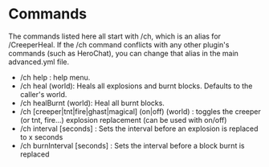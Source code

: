 Commands
===

The commands listed here all start with /ch, which is an alias for /CreeperHeal. If the /ch command conflicts with any other plugin's commands (such as HeroChat), you can change that alias in the main advanced.yml file.

   * /ch help : help menu.
   * /ch heal (world): Heals all explosions and burnt blocks. Defaults to the caller's world.
   * /ch healBurnt (world): Heal all burnt blocks.
   * /ch [creeper|tnt|fire|ghast|magical] \(on|off) (world) : toggles the creeper (or tnt, fire...) explosion replacement (can be used with on/off)
   * /ch interval [seconds] : Sets the interval before an explosion is replaced to x seconds
   * /ch burnInterval [seconds] : Sets the interval before a block burnt is replaced